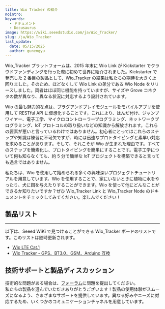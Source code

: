 ```yaml
---
title: Wio Tracker の紹介
nointro:
keywords:
  - ドキュメント
  - Docusaurus
image: https://wiki.seeedstudio.com/ja/Wio_Tracker/
slug: /ja/Wio_Tracker
last_update:
  date: 05/15/2025
  author: gunengyu
---
```



Wio_Tracker プラットフォームは、2015 年末に Wio Link が Kickstarter でクラウドファンディングを行った際に初めて世界に紹介されました。Kickstarter で発売した 2 番目の製品として、Wio_Tracker の結果は私たちの期待を大きく上回りました。そのため、ほどなくして Wio Link の弟分である Wio Node をリリースしました。両者はほぼ同じ機能を持っていますが、サイズや Grove コネクタの数が異なり、異なる状況に対応するよう設計されています。

Wio の最も魅力的な点は、プラグアンドプレイモジュールをモバイルアプリを使用して RESTful API に仮想化することです。これにより、はんだ付け、ジャンプワイヤー、電子工学、マイクロコントローラープログラミング、ネットワークプログラミング、IoT プロトコルの取り扱いなどの知識から解放されます。これらの要素が悪いと言っているわけではありません。初心者にとってはこれらのステップや知識は練習に不可欠ですが、時には迅速なプロトタイピングと素早い対応を求めることがあります。そして、それこそが Wio が生まれた理由です。すべてのステップを簡素化し、プロトタイピングを簡単にすることです。電子工学について何も知らなくても、約 5 分で簡単な IoT プロジェクトを構築できると言っても過言ではありません。

私たちは、Wio を使用して始められる多くの興味深いプロジェクトチュートリアルを用意しています。Wio を使用することで、家にいないときに植物に水をやったり、犬に餌を与えたりすることができます。Wio を使って他にどんなことができるか知りたいですか？ぜひ Wio_Tracker Link と Wio_Tracker Node のドキュメントをチェックしてみてください。楽しんでください！


## 製品リスト
---

以下は、Seeed WiKi で見つけることができる Wio_Tracker ボードのリストです。このリストは随時更新されます。

- [Wio LTE Cat.1](https://wiki.seeedstudio.com/ja/Wio_LTE_Cat.1/)
- [Wio Tracker - GPS、BT3.0、GSM、Arduino 互換](https://wiki.seeedstudio.com/ja/wio_gps_board/)


## 技術サポートと製品ディスカッション
技術的な問題がある場合は、[フォーラム](http://forum.seeedstudio.com/)に問題を提出してください。  
私たちの製品を選んでいただきありがとうございます！製品の使用体験がスムーズになるよう、さまざまなサポートを提供しています。異なる好みやニーズに対応するため、いくつかのコミュニケーションチャネルを用意しています。

<div class="button_tech_support_container">
<a href="https://forum.seeedstudio.com/" class="button_forum"></a> 
<a href="https://www.seeedstudio.com/contacts" class="button_email"></a>
</div>

<div class="button_tech_support_container">
<a href="https://discord.gg/eWkprNDMU7" class="button_discord"></a> 
<a href="https://github.com/Seeed-Studio/wiki-documents/discussions/69" class="button_discussion"></a>
</div>